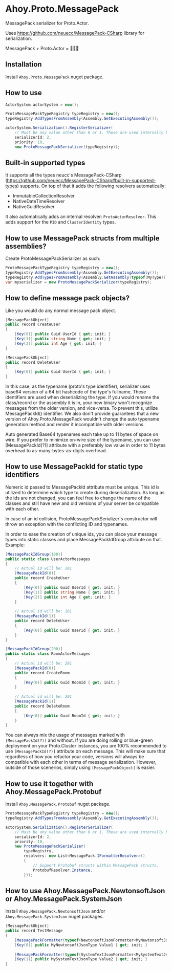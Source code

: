 # Ahoy.Proto.MessagePack
MessagePack serializer for Proto.Actor.

Uses https://github.com/neuecc/MessagePack-CSharp library for serialization.

MessagePack + Proto.Actor = 🚀🚀🚀

## Installation
Install `Ahoy.Proto.MessagePack` nuget package.

## How to use
```csharp
ActorSystem actorSystem = new();

ProtoMessagePackTypeRegistry typeRegistry = new();
typeRegistry.AddTypesFromAssembly(Assembly.GetExecutingAssembly());

actorSystem.Serialization().RegisterSerializer(
    // Must be any value other than 0 or 1. Those are used internally by Proto.Actor.
    serializerId: 2,
    priority: 10,
    new ProtoMessagePackSerializer(typeRegistry));
```

## Built-in supported types
It supports all the types neucc's MessagePack-CSharp (https://github.com/neuecc/MessagePack-CSharp#built-in-supported-types) supports.
On top of that it adds the following resolvers automatically:
- ImmutableCollectionResolver
- NativeDateTimeResolver
- NativeGuidResolver

It also automatically adds an internal resolver: `ProtoActorResolver`. This adds support for the `PID` and `ClusterIdentity` types.

## How to use MessagePack structs from multiple assemblies?
Create ProtoMessagePackSerializer as such:
```csharp
ProtoMessagePackTypeRegistry typeRegistry = new();
typeRegistry.AddTypesFromAssembly(Assembly.GetExecutingAssembly());
typeRegistry.AddTypesFromAssembly(Assembly.GetAssembly(typeof(MyType)));
var myserializer = new ProtoMessagePackSerializer(typeRegistry);
```

## How to define message pack objects?
Like you would do any normal message pack object.
```csharp
[MessagePackObject]
public record CreateUser
{
    [Key(0)] public Guid UserId { get; init; }
    [Key(1)] public string Name { get; init; }
    [Key(2)] public int Age { get; init; }
}

[MessagePackObject]
public record DeleteUser
{
    [Key(0)] public Guid UserId { get; init; }
}
```

In this case, as the typename (proto's type identifier), serializer uses base64 version of a 64 bit hashcode of the type's fullname. These identifiers are used when deserializing the type.
If you would rename the class/record or the assembly it is in, your new binary won't recognize messages from the older version, and vice-versa. To prevent this, utilize MessagePackId() identifier. We also don't provide guarantees that a new version of Ahoy.Proto.MessagePack wouldn't change the auto typename generation method and render it incompatible with older versions.

Auto generated Base64 typenames each take up to 11 bytes of space on wire. If you prefer to minimize on-wire size of the typename, you can use [MessagePackId(?)] attribute with a preferably low value in order to 11 bytes overhead to as-many-bytes-as-digits overhead.

## How to use MessagePackId for static type identifiers
Numeric id passed to MessagePackId attribute must be unique. This id is utilized to determine which type to create during deserialization. As long as the ids are not changed, you can feel free to change the name of the classes and still have new and old versions of your server be compatible with each other.

In case of an id collision, ProtoMessagePackSerializer's constructor will throw an exception with the conflicting ID and typenames.

In order to ease the creation of unique ids, you can place your message types into static classes and place MessagePackIdGroup attribute on that. Example:
```csharp
[MessagePackIdGroup(100)]
public static class UserActorMessages
{
    // Actual id will be: 101
    [MessagePackId(0)]
    public record CreateUser
    {
        [Key(0)] public Guid UserId { get; init; }
        [Key(1)] public string Name { get; init; }
        [Key(2)] public int Age { get; init; }
    }
    
    // Actual id will be: 101
    [MessagePackId(1)]
    public record DeleteUser
    {
        [Key(0)] public Guid UserId { get; init; }
    }
}

[MessagePackIdGroup(200)]
public static class RoomActorMessages
{
    // Actual id will be: 201
    [MessagePackId(0)]
    public record CreateRoom
    {
        [Key(0)] public Guid RoomId { get; init; }
    }
    
    // Actual id will be: 201
    [MessagePackId(1)]
    public record DeleteRoom
    {
        [Key(0)] public Guid RoomId { get; init; }
    }
}
```

You can always mix the usage of messages marked with `[MessagePackId(?)]` and without. If you are doing rolling or blue-green deployment on your Proto.Cluster instances, you are 100% recommended to use `[MessagePackId(?)]` attribute on each message. This will make sure that regardless of how you refactor your code, versions will always be compatible with each other in terms of message serialization. However, outside of those scenerios, simply using `[MessagePackObject]` is easier.

## How to use it together with Ahoy.MessagePack.Protobuf
Install `Ahoy.MessagePack.Protobuf` nuget package.

```csharp
ProtoMessagePackTypeRegistry typeRegistry = new();
typeRegistry.AddTypesFromAssembly(Assembly.GetExecutingAssembly());

actorSystem.Serialization().RegisterSerializer(
    // Must be any value other than 0 or 1. Those are used internally by Proto.Actor.
    serializerId: 2,
    priority: 10,
    new ProtoMessagePackSerializer(
        typeRegistry,
        resolvers: new List<MessagePack.IFormatterResolver>()
        {
            // Support Protobuf structs within MessagePack structs.
            ProtobufResolver.Instance,
        }));
```

## How to use Ahoy.MessagePack.NewtonsoftJson or Ahoy.MessagePack.SystemJson
Install `Ahoy.MessagePack.NewtonsoftJson` and/or `Ahoy.MessagePack.SystemJson` nuget packages.

```csharp
[MessagePackObject]
public record TestMessage
{
    [MessagePackFormatter(typeof(NewtonsoftJsonFormatter<MyNewtonsoftJsonType>))]
    [Key(0)] public MyNewtonsoftJsonType Value1 { get; init; }
    
    [MessagePackFormatter(typeof(SystemTextJsonFormatter<MySystemTextJsonType>))]
    [Key(1)] public MySystemTextJsonType Value2 { get; init; }
}
```
